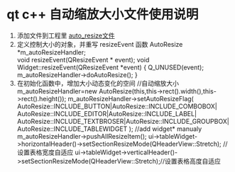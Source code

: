 # qt c++ 自动缩放大小文件使用说明
1. 添加文件到工程里
	[auto_resize文件](https://github.com/yunfei00/base_code/tree/master/qt_cpp/auto_resize)
3. 定义控制大小的对象，并重写 resizeEvent 函数
        AutoResize *m_autoResizeHandler;    
        void resizeEvent(QResizeEvent * event);
void Widget::resizeEvent(QResizeEvent *event)
{
    Q_UNUSED(event);
    m_autoResizeHandler->doAutoResize();
}
4. 在初始化函数中，增加大小动态变化的空间
    //自动缩放大小
    m_autoResizeHandler=new AutoResize(this,this->rect().width(),this->rect().height());
    m_autoResizeHandler->setAutoResizeFlag(
            AutoResize::INCLUDE_BUTTON|AutoResize::INCLUDE_COMBOBOX|
            AutoResize::INCLUDE_EDITOR|AutoResize::INCLUDE_LABEL|
            AutoResize::INCLUDE_TEXTBROSER|AutoResize::INCLUDE_GROUPBOX|
            AutoResize::INCLUDE_TABLEWIDGET
            );
    //add widget* manualy
    m_autoResizeHandler->pushAllResizeItem();
    ui->tableWidget->horizontalHeader()->setSectionResizeMode(QHeaderView::Stretch); //设置表格宽度自适应
    ui->tableWidget->verticalHeader()->setSectionResizeMode(QHeaderView::Stretch);//设置表格高度自适应

<!--stackedit_data:
eyJoaXN0b3J5IjpbMTc2MDU1MDEyXX0=
-->